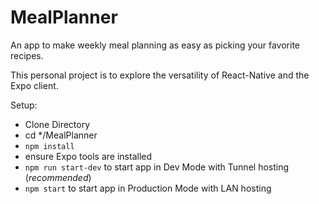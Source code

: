 # MealPlanner
An app to make weekly meal planning as easy as picking your favorite recipes.

This personal project is to explore the versatility of React-Native and the Expo client. 


Setup: 
- Clone Directory
- cd */MealPlanner
- `npm install`
- ensure Expo tools are installed
- `npm run start-dev` to start app in Dev Mode with Tunnel hosting (*recommended*)
- `npm start` to start app in Production Mode with LAN hosting
 
